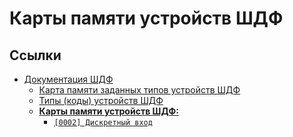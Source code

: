 # Карты памяти устройств ШДФ

## Ссылки

- [Документация ШДФ](/shdf/)
  - [Карта памяти заданных типов устройств ШДФ](/shdf/devices-map.md)
  - [Типы (коды) устройств ШДФ](/shdf/device-types.md)
  - [**Карты памяти устройств ШДФ:**](/shdf/maps/)
    - [`[0002] Дискретный вход`](/shdf/maps/di%20[0002].md)
